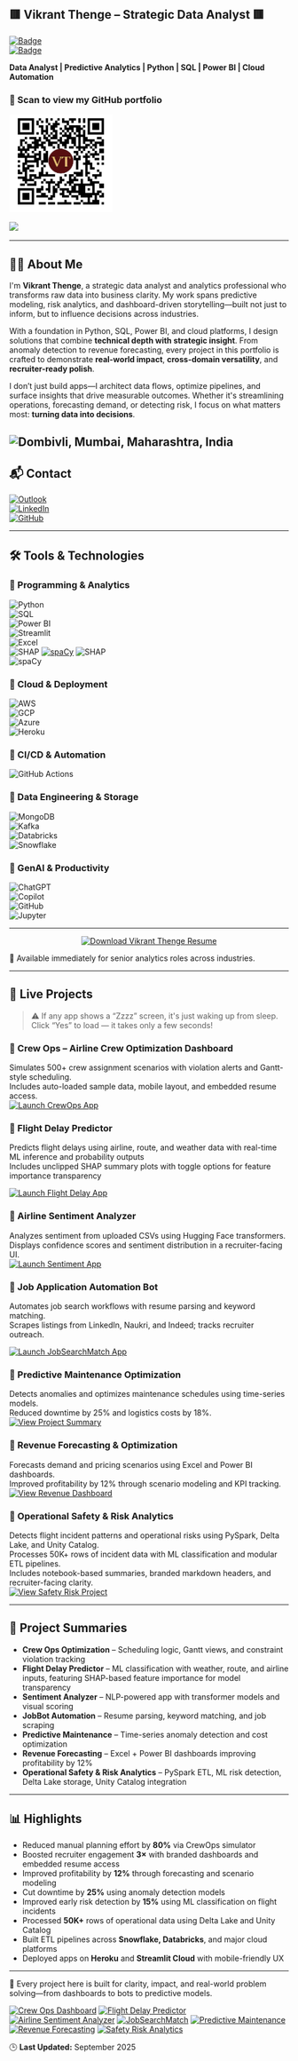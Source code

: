 ## 🟥 **Vikrant Thenge – Strategic Data Analyst** 🟥

[![Badge](https://img.shields.io/badge/GenAI%20Powered-Portfolio?style=flat-square&color=8B0000&labelColor=8B0000&borderColor=5A0000)](https://github.com/Vikrantthenge)  
[![Badge](https://img.shields.io/badge/Cross%20Industry%20Ready-Open%20to%20All%20Domains?style=flat-square&color=8B0000&labelColor=8B0000&borderColor=5A0000)](https://github.com/Vikrantthenge)

**Data Analyst | Predictive Analytics | Python | SQL | Power BI | Cloud Automation**


### 📎 Scan to view my GitHub portfolio  
![QR Code](https://github.com/Vikrantthenge/vikrant-data-analytics-portfolio/blob/main/qr-code.png)
<p align="left">
  <img src="https://img.shields.io/badge/Vikrant%20Thenge%20–%20Strategic%20Data%20Analyst-8B0000?style=for-the-badge&logo=github&logoColor=white&labelColor=5A0000" />
</p>

---

## 🙋‍♂️ About Me


I'm **Vikrant Thenge**, a strategic data analyst and analytics professional who transforms raw data into business clarity. My work spans predictive modeling, risk analytics, and dashboard-driven storytelling—built not just to inform, but to influence decisions across industries.

With a foundation in Python, SQL, Power BI, and cloud platforms, I design solutions that combine **technical depth with strategic insight**. From anomaly detection to revenue forecasting, every project in this portfolio is crafted to demonstrate **real-world impact**, **cross-domain versatility**, and **recruiter-ready polish**.

I don’t just build apps—I architect data flows, optimize pipelines, and surface insights that drive measurable outcomes. Whether it's streamlining operations, forecasting demand, or detecting risk, I focus on what matters most: **turning data into decisions**.


![Dombivli, Mumbai, Maharashtra, India](https://img.shields.io/badge/Dombivli%2C%20Mumbai%2C%20Maharashtra%2C%20India-darkred?style=for-the-badge&logo=googlemaps)
---

## 📬 Contact

[![Outlook](https://img.shields.io/badge/Email-Outlook-blue?style=flat-square&logo=microsoftoutlook&logoColor=white)](mailto:vikrantthenge@outlook.com)  
[![LinkedIn](https://img.shields.io/badge/LinkedIn-Connect-blue?style=flat-square&logo=linkedin&logoColor=white)](https://www.linkedin.com/in/vthenge)  
[![GitHub](https://img.shields.io/badge/GitHub-Portfolio-black?style=flat-square&logo=github&logoColor=white)](https://github.com/vikrantthenge)

---

## 🛠️ Tools & Technologies

### 🔹 Programming & Analytics  
![Python](https://img.shields.io/badge/Python-Data%20Science-blue?style=flat-square&logo=python&logoColor=white)  
![SQL](https://img.shields.io/badge/SQL-Queries-darkblue?style=flat-square&logo=mysql&logoColor=white)  
![Power BI](https://img.shields.io/badge/Power%20BI-Business%20Intelligence-yellow?style=flat-square&logo=powerbi&logoColor=white)  
![Streamlit](https://img.shields.io/badge/Streamlit-Web%20Apps-red?style=flat-square&logo=streamlit&logoColor=white)  
![Excel](https://img.shields.io/badge/Excel-Data%20Modeling-green?style=flat-square&logo=microsoftexcel&logoColor=white)  
![SHAP](https://img.shields.io/badge/SHAP-Model%20Explainability-purple?style=flat-square&logo=plotly&logoColor=white)
[![spaCy](https://img.shields.io/badge/spaCy-NLP-blue?style=for-the-badge)](https://spacy.io/)
![SHAP](https://img.shields.io/badge/SHAP-Model%20Explainability-purple?style=flat-square&logo=plotly&logoColor=white)  
![spaCy](https://img.shields.io/badge/spaCy-NLP-blue?style=flat-square&logo=spacy&logoColor=white)

### 🔹 Cloud & Deployment  
![AWS](https://img.shields.io/badge/AWS-Cloud-orange?style=flat-square&logo=amazonaws&logoColor=white)  
![GCP](https://img.shields.io/badge/GCP-Cloud-blue?style=flat-square&logo=googlecloud&logoColor=white)  
![Azure](https://img.shields.io/badge/Azure-Cloud-lightgrey?style=flat-square&logo=microsoftazure&logoColor=white)  
![Heroku](https://img.shields.io/badge/Heroku-Deployment-purple?style=flat-square&logo=heroku&logoColor=white)

### 🔹 CI/CD & Automation  
![GitHub Actions](https://img.shields.io/badge/GitHub%20Actions-CI%2FCD-blue?style=flat-square&logo=githubactions&logoColor=white)

### 🔹 Data Engineering & Storage  
![MongoDB](https://img.shields.io/badge/MongoDB-NoSQL-green?style=flat-square&logo=mongodb&logoColor=white)  
![Kafka](https://img.shields.io/badge/Kafka-Streaming%20Data-black?style=flat-square&logo=apachekafka&logoColor=white)  
![Databricks](https://img.shields.io/badge/Databricks-ETL%20Platform-orange?style=flat-square&logo=databricks&logoColor=white)  
![Snowflake](https://img.shields.io/badge/Snowflake-Data%20Warehouse-blue?style=flat-square&logo=snowflake&logoColor=white)

### 🔹 GenAI & Productivity  
![ChatGPT](https://img.shields.io/badge/ChatGPT-GenAI-green?style=flat-square&logo=openai&logoColor=white)  
![Copilot](https://img.shields.io/badge/Copilot-GenAI-blue?style=flat-square&logo=microsoft&logoColor=white)  
![GitHub](https://img.shields.io/badge/GitHub-Version%20Control-black?style=flat-square&logo=github&logoColor=white)  
![Jupyter](https://img.shields.io/badge/Jupyter-Notebooks-orange?style=flat-square&logo=jupyter&logoColor=white)

---

<p align="center">
  <a href="https://github.com/Vikrantthenge/vikrant-data-analytics-portfolio/blob/main/Vikrant%20Thenge%20Data%20Analytics%20Resume%20.pdf" download title="Download Vikrant Thenge Resume">
    <img src="https://img.shields.io/badge/Download_Resume-PDF-blue?style=for-the-badge&logo=adobeacrobatreader&logoColor=white" alt="Download Vikrant Thenge Resume">
  </a>
</p>

🎯 Available immediately for senior analytics roles across industries.

---

## 📱 Live Projects

> ⚠️ If any app shows a “Zzzz” screen, it's just waking up from sleep. Click “Yes” to load — it takes only a few seconds!
>

### 🔹 Crew Ops – Airline Crew Optimization Dashboard  
Simulates 500+ crew assignment scenarios with violation alerts and Gantt-style scheduling.  
Includes auto-loaded sample data, mobile layout, and embedded resume access.  
[![Launch CrewOps App](https://img.shields.io/badge/Launch-CrewOps-darkblue?style=for-the-badge&logo=streamlit)](https://crew-optimizer.streamlit.app/)  


### 🔹 Flight Delay Predictor  
Predicts flight delays using airline, route, and weather data with real-time ML inference and probability outputs  
Includes unclipped SHAP summary plots with toggle options for feature importance transparency

[![Launch Flight Delay App](https://img.shields.io/badge/Launch-FlightPulse-darkred?style=for-the-badge&logo=streamlit)](https://share.streamlit.io/vikrantthenge/flight-delay-predictor/main/app.py)


### 🔹 Airline Sentiment Analyzer  
Analyzes sentiment from uploaded CSVs using Hugging Face transformers.  
Displays confidence scores and sentiment distribution in a recruiter-facing UI.  
[![Launch Sentiment App](https://img.shields.io/badge/Launch-Sentiment%20Analyzer-purple?style=for-the-badge&logo=streamlit)](https://sentiment-analyzer-vikrant.streamlit.app/)

### 🔹 Job Application Automation Bot  
Automates job search workflows with resume parsing and keyword matching.  
Scrapes listings from LinkedIn, Naukri, and Indeed; tracks recruiter outreach.

[![Launch JobSearchMatch App](https://img.shields.io/badge/Launch-JobSearchMatch-blue?style=for-the-badge&logo=streamlit)](https://jobsearchmatch.streamlit.app/)


### 🔹 Predictive Maintenance Optimization  
Detects anomalies and optimizes maintenance schedules using time-series models.  
Reduced downtime by 25% and logistics costs by 18%.  
[![View Project Summary](https://img.shields.io/badge/View-Maintenance%20Project-orange?style=for-the-badge&logo=python)](https://predictivedashboard-vikrantthenge.streamlit.app/)  

### 🔹 Revenue Forecasting & Optimization  
Forecasts demand and pricing scenarios using Excel and Power BI dashboards.  
Improved profitability by 12% through scenario modeling and KPI tracking.  
[![View Revenue Dashboard](https://img.shields.io/badge/View-Revenue%20Dashboard-green?style=for-the-badge&logo=powerbi)](https://github.com/Vikrantthenge/vikrant-data-analytics-portfolio/tree/main/Revenue_Forecasting)  


### 🔹 Operational Safety & Risk Analytics  
Detects flight incident patterns and operational risks using PySpark, Delta Lake, and Unity Catalog.  
Processes 50K+ rows of incident data with ML classification and modular ETL pipelines.  
Includes notebook-based summaries, branded markdown headers, and recruiter-facing clarity.  
[![View Safety Risk Project](https://img.shields.io/badge/View-Safety%20Risk%20Analytics-orange?style=for-the-badge&logo=databricks)](https://github.com/Vikrantthenge/Operational-Safety-Risk-Analytics-)

---

## 📁 Project Summaries

- **Crew Ops Optimization** – Scheduling logic, Gantt views, and constraint violation tracking  
- **Flight Delay Predictor** – ML classification with weather, route, and airline inputs, featuring SHAP-based feature importance for model transparency
- **Sentiment Analyzer** – NLP-powered app with transformer models and visual scoring  
- **JobBot Automation** – Resume parsing, keyword matching, and job scraping  
- **Predictive Maintenance** – Time-series anomaly detection and cost optimization  
- **Revenue Forecasting** – Excel + Power BI dashboards improving profitability by 12%  
- **Operational Safety & Risk Analytics** – PySpark ETL, ML risk detection, Delta Lake storage, Unity Catalog integration

---

## 📊 Highlights

- Reduced manual planning effort by **80%** via CrewOps simulator  
- Boosted recruiter engagement **3×** with branded dashboards and embedded resume access  
- Improved profitability by **12%** through forecasting and scenario modeling  
- Cut downtime by **25%** using anomaly detection models  
- Improved early risk detection by **15%** using ML classification on flight incidents  
- Processed **50K+** rows of operational data using Delta Lake and Unity Catalog  
- Built ETL pipelines across **Snowflake, Databricks**, and major cloud platforms  
- Deployed apps on **Heroku** and **Streamlit Cloud** with mobile-friendly UX

---

🎯 Every project here is built for clarity, impact, and real-world problem solving—from dashboards to bots to predictive models.


[![Crew Ops Dashboard](https://img.shields.io/badge/Crew%20Ops-Dashboard-blue?style=flat&logo=streamlit)](https://crew-optimizer.streamlit.app/)
[![Flight Delay Predictor](https://img.shields.io/badge/Flight%20Delay-Predictor-orange?style=flat&logo=python)](https://flight-delay-predictor-pulse.streamlit.app/)
[![Airline Sentiment Analyzer](https://img.shields.io/badge/Sentiment-Analyzer-green?style=flat&logo=huggingface)](https://sentiment-analyzer-vikrant.streamlit.app/)
[![JobSearchMatch](https://img.shields.io/badge/Job%20Match-Search%20Optimizer-teal?style=flat&logo=streamlit)](https://jobsearchmatch.streamlit.app/)
[![Predictive Maintenance](https://img.shields.io/badge/Predictive-Maintenance-red?style=flat&logo=aws)](https://predictivedashboard-vikrantthenge.streamlit.app/)
[![Revenue Forecasting](https://img.shields.io/badge/Revenue-Forecasting-yellow?style=flat&logo=powerbi)](https://airline-revenue-forecast.streamlit.app/)
[![Safety Risk Analytics](https://img.shields.io/badge/Safety%20Risk-Analytics-orange?style=flat&logo=databricks)](https://github.com/Vikrantthenge/Operational-Safety-Risk-Analytics-)


🕒 **Last Updated:** September 2025  

